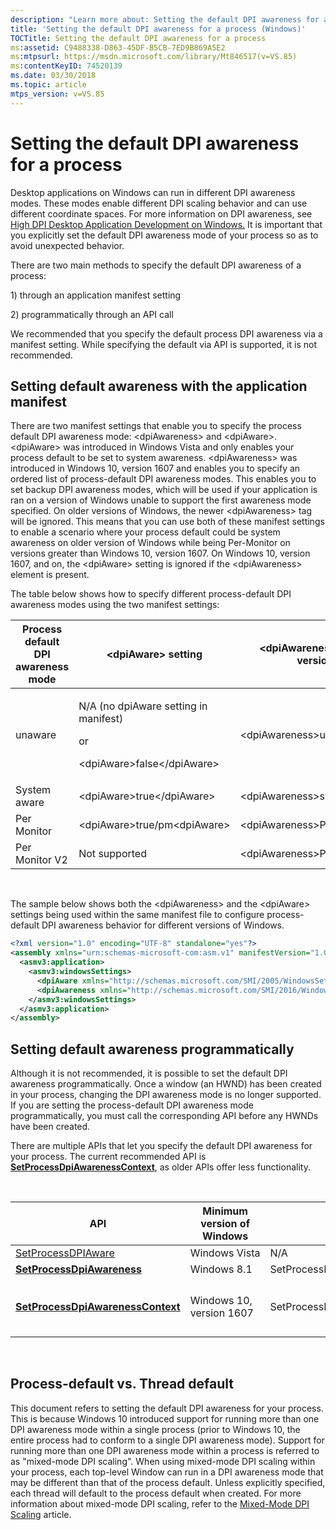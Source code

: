 ```yaml
---
description: "Learn more about: Setting the default DPI awareness for a process"
title: 'Setting the default DPI awareness for a process (Windows)'
TOCTitle: Setting the default DPI awareness for a process
ms:assetid: C9488338-D863-45DF-B5CB-7ED9B869A5E2
ms:mtpsurl: https://msdn.microsoft.com/library/Mt846517(v=VS.85)
ms:contentKeyID: 74520139
ms.date: 03/30/2018
ms.topic: article
mtps_version: v=VS.85
---
```


# Setting the default DPI awareness for a process

Desktop applications on Windows can run in different DPI awareness modes. These modes enable different DPI scaling behavior and can use different coordinate spaces. For more information on DPI awareness, see [High DPI Desktop Application Development on Windows.](https://msdn.microsoft.com/library/mt843498\(v=vs.85\)) It is important that you explicitly set the default DPI awareness mode of your process so as to avoid unexpected behavior.

There are two main methods to specify the default DPI awareness of a process:

1\) through an application manifest setting

2\) programmatically through an API call

We recommended that you specify the default process DPI awareness via a manifest setting. While specifying the default via API is supported, it is not recommended.

## Setting default awareness with the application manifest

There are two manifest settings that enable you to specify the process default DPI awareness mode: \<dpiAwareness\> and \<dpiAware\>. \<dpiAware\> was introduced in Windows Vista and only enables your process default to be set to system awareness. \<dpiAwareness\> was introduced in Windows 10, version 1607 and enables you to specify an ordered list of process-default DPI awareness modes. This enables you to set backup DPI awareness modes, which will be used if your application is ran on a version of Windows unable to support the first awareness mode specified. On older versions of Windows, the newer \<dpiAwareness\> tag will be ignored. This means that you can use both of these manifest settings to enable a scenario where your process default could be system awareness on older version of Windows while being Per-Monitor on versions greater than Windows 10, version 1607. On Windows 10, version 1607, and on, the \<dpiAware\> setting is ignored if the \<dpiAwareness\> element is present.

The table below shows how to specify different process-default DPI awareness modes using the two manifest settings:


| Process default DPI awareness mode | &lt;dpiAware&gt; setting | &lt;dpiAwareness&gt; setting (Windows 10, version 1607 and later) | 
|------------------------------------|--------------------|--------------------------------------------------------------|
| unaware | <p>N/A (no dpiAware setting in manifest)</p><p>or</p><p>&lt;dpiAware&gt;false&lt;/dpiAware&gt;</p> | &lt;dpiAwareness&gt;unaware&lt;/dpiAwareness&gt; | 
| System aware | &lt;dpiAware&gt;true&lt;/dpiAware&gt; | &lt;dpiAwareness&gt;system&lt;/dpiAwareness&gt; | 
| Per Monitor | &lt;dpiAware&gt;true/pm&lt;dpiAware&gt; | &lt;dpiAwareness&gt;PerMonitor&lt;/dpiAwareness&gt; | 
| Per Monitor V2 | Not supported | &lt;dpiAwareness&gt;PerMonitorV2&lt;/dpiAwareness&gt; | 


 

The sample below shows both the \<dpiAwareness\> and the \<dpiAware\> settings being used within the same manifest file to configure process-default DPI awareness behavior for different versions of Windows.

```xml
<?xml version="1.0" encoding="UTF-8" standalone="yes"?>
<assembly xmlns="urn:schemas-microsoft-com:asm.v1" manifestVersion="1.0" xmlns:asmv3="urn:schemas-microsoft-com:asm.v3">
  <asmv3:application>
    <asmv3:windowsSettings>
      <dpiAware xmlns="http://schemas.microsoft.com/SMI/2005/WindowsSettings">true</dpiAware>
      <dpiAwareness xmlns="http://schemas.microsoft.com/SMI/2016/WindowsSettings">PerMonitorV2</dpiAwareness>
    </asmv3:windowsSettings>
  </asmv3:application>
</assembly>
```

## Setting default awareness programmatically

Although it is not recommended, it is possible to set the default DPI awareness programmatically. Once a window (an HWND) has been created in your process, changing the DPI awareness mode is no longer supported. If you are setting the process-default DPI awareness mode programmatically, you must call the corresponding API before any HWNDs have been created.

There are multiple APIs that let you specify the default DPI awareness for your process. The current recommended API is [**SetProcessDpiAwarenessContext**](https://msdn.microsoft.com/library/mt807676\(v=vs.85\)), as older APIs offer less functionality.

 


| API | Minimum version of Windows | DPI Unaware | System DPI Aware | Per Monitor DPI Aware | 
|-----|----------------------------|-------------|------------------|-----------------------|
| <a href="/windows/win32/api/winuser/nf-winuser-setprocessdpiaware">SetProcessDPIAware</a> | Windows Vista | N/A | SetProcessDPIAware() | N/A | 
| <a href="/windows/win32/api/shellscalingapi/nf-shellscalingapi-setprocessdpiawareness"><strong>SetProcessDpiAwareness</strong></a> | Windows 8.1 | SetProcessDpiAwareness(PROCESS_DPI_UNAWARE) | SetProcessDpiAwareness(PROCESS_SYSTEM_DPI_AWARE) | SetProcessDpiAwareness(PROCESS_PER_MONITOR_DPI_AWARE) | 
| <a href="/windows/win32/api/winuser/nf-winuser-setprocessdpiawarenesscontext"><strong>SetProcessDpiAwarenessContext</strong></a> | Windows 10, version 1607 | SetProcessDpiAwarenessContext(DPI_AWARENESS_CONTEXT_UNAWARE) | SetProcessDpiAwarenessContext(DPI_AWARENESS_CONTEXT_SYSTEM_AWARE) | <p>SetProcessDpiAwarenessContext(DPI_AWARENESS_CONTEXT_PER_MONITOR_AWARE)</p><p>SetProcessDpiAwarenessContext(DPI_AWARENESS_CONTEXT_PER_MONITOR_AWARE_V2)</p> | 


 

## Process-default vs. Thread default

This document refers to setting the default DPI awareness for your process. This is because Windows 10 introduced support for running more than one DPI awareness mode within a single process (prior to Windows 10, the entire process had to conform to a single DPI awareness mode). Support for running more than one DPI awareness mode within a process is referred to as "mixed-mode DPI scaling". When using mixed-mode DPI scaling within your process, each top-level Window can run in a DPI awareness mode that may be different than that of the process default. Unless explicitly specified, each thread will default to the process default when created. For more information about mixed-mode DPI scaling, refer to the [Mixed-Mode DPI Scaling](https://msdn.microsoft.com/library/mt744321\(v=vs.85\)) article.
